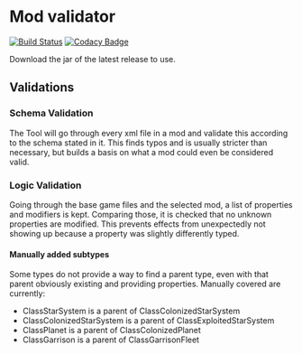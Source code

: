 # Mod validator

[![Build Status](https://travis-ci.org/Idrinth-s-Endless-Space-2-Mods/modvalidator.svg?branch=master)](https://travis-ci.org/Idrinth-s-Endless-Space-2-Mods/modvalidator)
[![Codacy Badge](https://app.codacy.com/project/badge/Grade/ccee5c155dcb4c41af5a7444e5d378bf)](https://www.codacy.com/gh/Idrinth-s-Endless-Space-2-Mods/modvalidator?utm_source=github.com&amp;utm_medium=referral&amp;utm_content=Idrinth-s-Endless-Space-2-Mods/modvalidator&amp;utm_campaign=Badge_Grade)

Download the jar of the latest release to use.

## Validations

### Schema Validation

The Tool will go through every xml file in a mod and validate this according to the schema stated in it. This finds typos and is usually stricter than necessary, but builds a basis on what a mod could even be considered valid.

### Logic Validation

Going through the base game files and the selected mod, a list of properties and modifiers is kept. Comparing those, it is checked that no unknown properties are modified. This prevents effects from unexpectedly not showing up because a property was slightly differently typed.

#### Manually added subtypes

Some types do not provide a way to find a parent type, even with that parent obviously existing and providing properties. Manually covered are currently:

- ClassStarSystem is a parent of ClassColonizedStarSystem
- ClassColonizedStarSystem is a parent of ClassExploitedStarSystem
- ClassPlanet is a parent of ClassColonizedPlanet
- ClassGarrison is a parent of ClassGarrisonFleet
